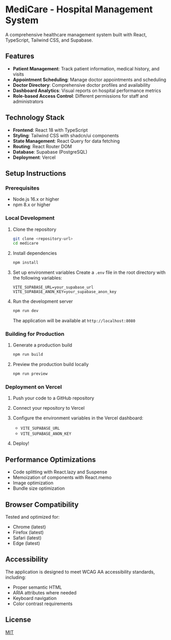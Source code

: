 
# MediCare - Hospital Management System

A comprehensive healthcare management system built with React, TypeScript, Tailwind CSS, and Supabase.

## Features

- **Patient Management**: Track patient information, medical history, and visits
- **Appointment Scheduling**: Manage doctor appointments and scheduling
- **Doctor Directory**: Comprehensive doctor profiles and availability
- **Dashboard Analytics**: Visual reports on hospital performance metrics
- **Role-based Access Control**: Different permissions for staff and administrators

## Technology Stack

- **Frontend**: React 18 with TypeScript
- **Styling**: Tailwind CSS with shadcn/ui components
- **State Management**: React Query for data fetching
- **Routing**: React Router DOM
- **Database**: Supabase (PostgreSQL)
- **Deployment**: Vercel

## Setup Instructions

### Prerequisites

- Node.js 16.x or higher
- npm 8.x or higher

### Local Development

1. Clone the repository
   ```bash
   git clone <repository-url>
   cd medicare
   ```

2. Install dependencies
   ```bash
   npm install
   ```

3. Set up environment variables
   Create a `.env` file in the root directory with the following variables:
   ```
   VITE_SUPABASE_URL=your_supabase_url
   VITE_SUPABASE_ANON_KEY=your_supabase_anon_key
   ```

4. Run the development server
   ```bash
   npm run dev
   ```
   The application will be available at `http://localhost:8080`

### Building for Production

1. Generate a production build
   ```bash
   npm run build
   ```

2. Preview the production build locally
   ```bash
   npm run preview
   ```

### Deployment on Vercel

1. Push your code to a GitHub repository

2. Connect your repository to Vercel

3. Configure the environment variables in the Vercel dashboard:
   - `VITE_SUPABASE_URL`
   - `VITE_SUPABASE_ANON_KEY`

4. Deploy!

## Performance Optimizations

- Code splitting with React.lazy and Suspense
- Memoization of components with React.memo
- Image optimization
- Bundle size optimization

## Browser Compatibility

Tested and optimized for:
- Chrome (latest)
- Firefox (latest)
- Safari (latest)
- Edge (latest)

## Accessibility

The application is designed to meet WCAG AA accessibility standards, including:
- Proper semantic HTML
- ARIA attributes where needed
- Keyboard navigation
- Color contrast requirements

## License

[MIT](LICENSE)

